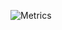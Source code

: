 ![Metrics](https://metrics.lecoq.io/seekiii?template=classic&base.indepth=true&base.hireable=true&base.metadata=0&people=1&achievements=1&base.indepth=true&base.hireable=true&people.limit=24&people.identicons=false&people.identicons.hide=false&people.size=28&people.types=followers%2C%20following&people.shuffle=false&achievements.threshold=C&achievements.secrets=true&achievements.display=compact&achievements.limit=0&config.timezone=Europe%2FSarajevo&config.display=large&config.padding=0%2C%208%20%2B%2020%25)
